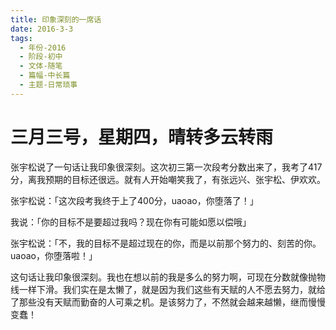 ```yaml
---
title: 印象深刻的一席话
date: 2016-3-3
tags:
  - 年份-2016
  - 阶段-初中
  - 文体-随笔
  - 篇幅-中长篇
  - 主题-日常琐事
---
```


# 三月三号，星期四，晴转多云转雨

张宇松说了一句话让我印象很深刻。这次初三第一次段考分数出来了，我考了417分，离我预期的目标还很远。就有人开始嘲笑我了，有张远兴、张宇松、伊欢欢。

张宇松说：「这次段考我终于上了400分，uaoao，你堕落了！」

我说：「你的目标不是要超过我吗？现在你有可能如愿以偿哦」

张宇松说：「不，我的目标不是超过现在的你，而是以前那个努力的、刻苦的你。uaoao，你堕落啦！」

这句话让我印象很深刻。我也在想以前的我是多么的努力啊，可现在分数就像抛物线一样下滑。我们实在是太懒了，就是因为我们这些有天赋的人不愿去努力，就给了那些没有天赋而勤奋的人可乘之机。是该努力了，不然就会越来越懒，继而慢慢变蠢！

